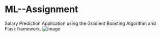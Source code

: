 # ML--Assignment

Salary Prediction Application using the Gradient Boosting Algorithm and Flask framework.
![image](https://user-images.githubusercontent.com/52502293/141428660-f7e5cc0c-6564-4917-a357-602fcda59503.png)
